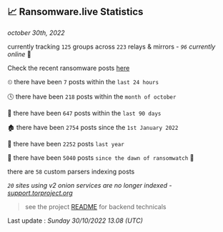 
## 📈 Ransomware.live Statistics
_october 30th, 2022_

currently tracking `125` groups across `223` relays & mirrors - _`96` currently online_ 📡

Check the recent ransomware posts [here](https://www.ransomware.live/#/recentposts)


⏲ there have been `7` posts within the `last 24 hours`

🕓 there have been `218` posts within the `month of october`

📅 there have been `647` posts within the `last 90 days`

🏚 there have been `2754` posts since the `1st January 2022`

🚀 there have been `2252` posts `last year`

🦕 there have been `5040` posts `since the dawn of ransomwatch` 🐣

there are `58` custom parsers indexing posts

_`20` sites using v2 onion services are no longer indexed - [support.torproject.org](https://support.torproject.org/onionservices/v2-deprecation/)_

> see the project [README](https://github.com/jmousqueton/ransomwatch#readme) for backend technicals



Last update : _Sunday 30/10/2022 13.08 (UTC)_

